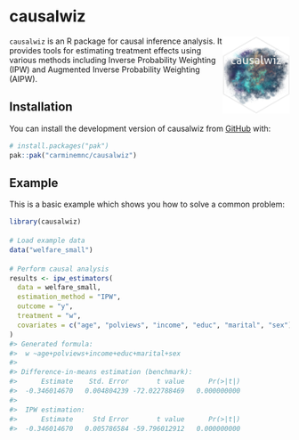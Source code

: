 
<!-- README.md is generated from README.Rmd. Please edit that file -->

# causalwiz

<!-- badges: start -->
<!-- badges: end -->

<img src="man/figures/logo.png" align="right" height="139"/>

`causalwiz` is an R package for causal inference analysis. It provides
tools for estimating treatment effects using various methods including
Inverse Probability Weighting (IPW) and Augmented Inverse Probability
Weighting (AIPW).

## Installation

You can install the development version of causalwiz from
[GitHub](https://github.com/carminemnc) with:

``` r
# install.packages("pak")
pak::pak("carminemnc/causalwiz")
```

## Example

This is a basic example which shows you how to solve a common problem:

``` r
library(causalwiz)

# Load example data
data("welfare_small")

# Perform causal analysis
results <- ipw_estimators(
  data = welfare_small,
  estimation_method = "IPW",
  outcome = "y",
  treatment = "w",
  covariates = c("age", "polviews", "income", "educ", "marital", "sex")
)
#> Generated formula:
#>  w ~age+polviews+income+educ+marital+sex 
#> 
#> Difference-in-means estimation (benchmark):
#>      Estimate    Std. Error       t value      Pr(>|t|) 
#>  -0.346014670   0.004804239 -72.022788469   0.000000000 
#> 
#>  IPW estimation:
#>      Estimate     Std Error       t value      Pr(>|t|) 
#>  -0.346014670   0.005786584 -59.796012912   0.000000000
```
